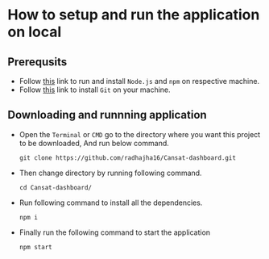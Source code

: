 # How to setup and run the application on local

## Prerequsits

- Follow [this](https://kinsta.com/blog/how-to-install-node-js/#how-to-install-nodejs-and-npm) link to run and install `Node.js` and `npm` on respective machine.
- Follow [this](https://www.linode.com/docs/guides/how-to-install-git-on-linux-mac-and-windows/) link to install `Git` on your machine.

## Downloading and runnning application

- Open the `Terminal` or `CMD` go to the directory where you want this project to be downloaded, And run below command.

  ```
  git clone https://github.com/radhajha16/Cansat-dashboard.git
  ```

- Then change directory by running following command.
  ```
  cd Cansat-dashboard/
  ```
- Run following command to install all the dependencies.
  ```
  npm i
  ```
- Finally run the following command to start the application
  ```
  npm start
  ```
